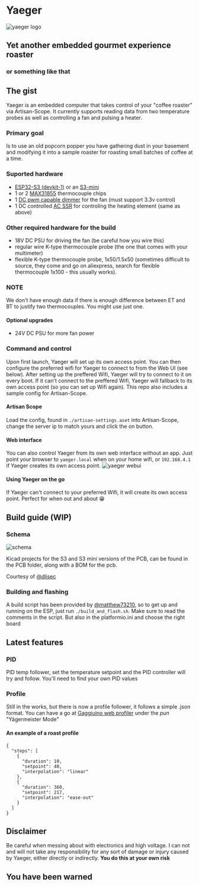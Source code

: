 # Yaeger

![yaeger logo](./assets/logo.webp)

## Yet another embedded gourmet experience roaster

### or something like that

## The gist

Yaeger is an embedded computer that takes control of your "coffee roaster" via Artisan-Scope.
It currently supports reading data from two temperature probes as well as controlling a fan and pulsing a heater.

### Primary goal

Is to use an old popcorn popper you have gathering dust in your basement and modifying it into a sample roaster for
roasting small batches of coffee at a time.

### Suported hardware

* [ESP32-S3 (devkit-1)](https://www.aliexpress.com/item/1005006266375800.html) or an [S3-mini](https://www.aliexpress.com/item/1005006177646698.html)
* 1 or 2 [MAX31855](https://www.aliexpress.com/item/1005006381598473.html) thermocouple chips
* 1 [DC pwm capable dimmer](https://www.aliexpress.com/item/1005006457613501.html) for the fan (must support 3.3v control)
* 1 DC controlled [AC SSR](https://www.aliexpress.com/item/4000045425145.html) for controling the heating element (same as above)

### Other required hardware for the build

* 18V DC PSU for driving the fan (be careful how you wire this)
* regular wire K-type thermocouple probe (the one that comes with your multimeter)
* flexible K-type thermocouple probe, 1x50/1.5x50 (sometimes difficult to source, they come and go on aliexpress, search for
flexible thermocouple 1x100 - this usually works).

### NOTE

We don't have enough data if there is enough difference between ET and BT to justify two thermocouples. You might use
just one.

#### Optional upgrades

* 24V DC PSU for more fan power

### Command and control

Upon first launch, Yaeger will set up its own access point. You can then configure the preferred wifi for Yaeger to
connect to from the Web UI (see below). After setting up the preffered Wifi, Yaeger will try to connect to it on every
boot. If it can't connect to the preffered Wifi, Yaeger will fallback to its own access point (so you can set up Wifi
again).
This repo also includes a sample config for Artisan-Scope.

#### Artisan Scope

Load the config, found in `./artisan-settings.aset` into Artisan-Scope, change the server ip to match yours and click the on button.

#### Web interface

You can also control Yaeger from its own web interface without an app. Just point your browser to `yaeger.local` when on
your home wifi, or `192.168.4.1` if Yaeger creates its own access point.
![yaeger webui](./assets/yaeger-webui.png)

#### Using Yaeger on the go

If Yaeger can't connect to your preferred Wifi, it will create its own access point. Perfect for when out and about :grin:

## Build guide (WIP)

### Schema

![schema](./schema/Schematic_Yaeger_2024-12-24.svg)

Kicad projects for the S3 and S3 mini versions of the PCB, can be found in the PCB folder, along with a BOM for the pcb.

Courtesy of [@dlisec](https://github.com/dlisec)

### Building and flashing

A build script has been provided by [@matthew73210](https://github.com/matthew73210), so to get up and running on the
ESP, just run `./build_and_flash.sh`. Make sure to read the comments in the script. But also in the platformio.ini and choose the right board

## Latest features

### PID

PID temp follower, set the temperature setpoint and the PID controller will try and follow. You'll need to find your own PID values

### Profile

Still in the works, but there is now a profile follower, it follows a simple .json format. You can have a go at [Gaggiuino web profiler](https://matthew73210.github.io/Gaggiuino-web-profiler/) under the _pun_ "Yägermeister Mode"


#### An example of a roast profile

```
{
  "steps": [
    {
      "duration": 10,
      "setpoint": 40,
      "interpolation": "linear"
    },
    {
      "duration": 360,
      "setpoint": 217,
      "interpolation": "ease-out"
    }
  ]
}
```

## Disclaimer

Be careful when messing about with electronics and high voltage. I can not and will not take any responsibility for any
sort of damage or injury caused by Yaeger, either directly or indirectly.
**You do this at your own risk**

## You have been warned
